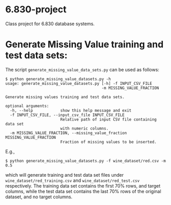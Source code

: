 # 6.830-project
Class project for 6.830 database systems.

# Generate Missing Value training and test data sets:

The script ```generate_missing_value_data_sets.py``` can be used as follows:

```
$ python generate_missing_value_datasets.py -h
usage: generate_missing_value_datasets.py [-h] -f INPUT_CSV_FILE
                                          -m MISSING_VALUE_FRACTION

Generate missing values training and test data sets.

optional arguments:
  -h, --help            show this help message and exit
  -f INPUT_CSV_FILE, --input_csv_file INPUT_CSV_FILE
                        Relative path of input CSV file containing data set
                        with numeric columns.
  -m MISSING_VALUE_FRACTION, --missing_value_fraction MISSING_VALUE_FRACTION
                        Fraction of missing values to be inserted.
```

E.g.,

```
$ python generate_missing_value_datasets.py -f wine_dataset/red.csv -m 0.5
```

which will generate training and test data set files under
```wine_dataset/red_training.csv``` and ```wine_dataset/red_test.csv```
respectively.  The training data set contains the first 70% rows, and target
columns, while the test data set contains the last 70% rows of the original
dataset, and no target columns.

